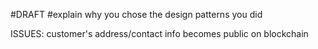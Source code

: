 #DRAFT
#explain why you chose the design patterns you did


ISSUES:
customer's address/contact info becomes public on blockchain